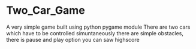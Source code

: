 # Two_Car_Game
A very simple game built using python pygame module
There are two cars which have to be controlled simuntaneously
there are simple obstacles, there is pause and play option 
you can saw highscore
